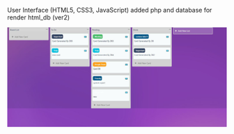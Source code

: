 User Interface 
(HTML5, CSS3, JavaScript) added php and database for render html_db (ver2)

![screen_shot](trello_UI.JPG)
